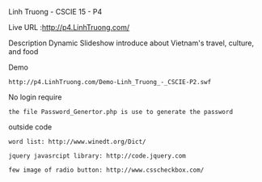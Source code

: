 Linh Truong - CSCIE 15 - P4  

Live URL :http://p4.LinhTruong.com/

Description
        Dynamic Slideshow introduce about Vietnam's travel, culture, and food

Demo

    http://p4.LinhTruong.com/Demo-Linh_Truong_-_CSCIE-P2.swf

No login require

    the file Password_Genertor.php is use to generate the password

outside code

    word list: http://www.winedt.org/Dict/

    jquery javasrcipt library: http://code.jquery.com

    few image of radio button: http://www.csscheckbox.com/
